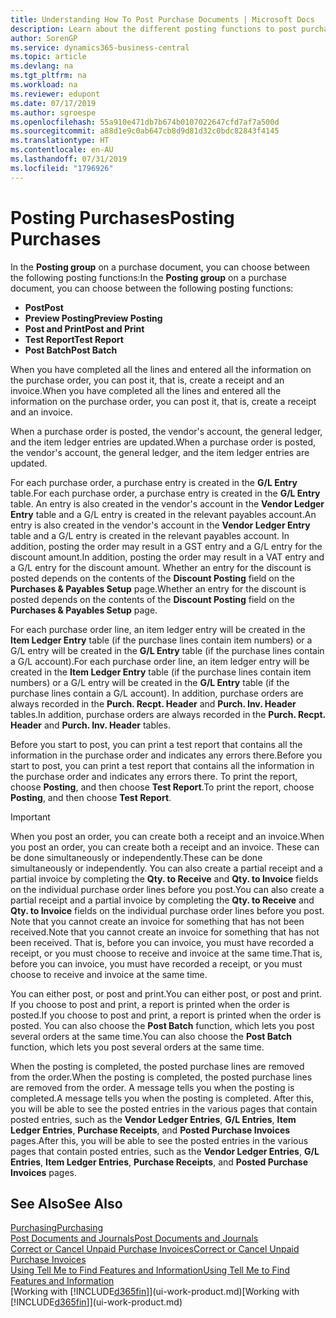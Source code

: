 ```yaml
---
title: Understanding How To Post Purchase Documents | Microsoft Docs
description: Learn about the different posting functions to post purchase documents, and how you can update posted documents.
author: SorenGP
ms.service: dynamics365-business-central
ms.topic: article
ms.devlang: na
ms.tgt_pltfrm: na
ms.workload: na
ms.reviewer: edupont
ms.date: 07/17/2019
ms.author: sgroespe
ms.openlocfilehash: 55a910e471db7b674b0107022647cfd7af7a500d
ms.sourcegitcommit: a88d1e9c0ab647cb8d9d81d32c0bdc82843f4145
ms.translationtype: HT
ms.contentlocale: en-AU
ms.lasthandoff: 07/31/2019
ms.locfileid: "1796926"
---
```

# <a name="posting-purchases"></a><span data-ttu-id="e8106-103">Posting Purchases</span><span class="sxs-lookup"><span data-stu-id="e8106-103">Posting Purchases</span></span>
<span data-ttu-id="e8106-104">In the **Posting group** on a purchase document, you can choose between the following posting functions:</span><span class="sxs-lookup"><span data-stu-id="e8106-104">In the **Posting group** on a purchase document, you can choose between the following posting functions:</span></span>

* <span data-ttu-id="e8106-105">**Post**</span><span class="sxs-lookup"><span data-stu-id="e8106-105">**Post**</span></span>
* <span data-ttu-id="e8106-106">**Preview Posting**</span><span class="sxs-lookup"><span data-stu-id="e8106-106">**Preview Posting**</span></span>
* <span data-ttu-id="e8106-107">**Post and Print**</span><span class="sxs-lookup"><span data-stu-id="e8106-107">**Post and Print**</span></span>
* <span data-ttu-id="e8106-108">**Test Report**</span><span class="sxs-lookup"><span data-stu-id="e8106-108">**Test Report**</span></span>
* <span data-ttu-id="e8106-109">**Post Batch**</span><span class="sxs-lookup"><span data-stu-id="e8106-109">**Post Batch**</span></span>

<span data-ttu-id="e8106-110">When you have completed all the lines and entered all the information on the purchase order, you can post it, that is, create a receipt and an invoice.</span><span class="sxs-lookup"><span data-stu-id="e8106-110">When you have completed all the lines and entered all the information on the purchase order, you can post it, that is, create a receipt and an invoice.</span></span>

<span data-ttu-id="e8106-111">When a purchase order is posted, the vendor's account, the general ledger, and the item ledger entries are updated.</span><span class="sxs-lookup"><span data-stu-id="e8106-111">When a purchase order is posted, the vendor's account, the general ledger, and the item ledger entries are updated.</span></span>

<span data-ttu-id="e8106-112">For each purchase order, a purchase entry is created in the **G/L Entry** table.</span><span class="sxs-lookup"><span data-stu-id="e8106-112">For each purchase order, a purchase entry is created in the **G/L Entry** table.</span></span> <span data-ttu-id="e8106-113">An entry is also created in the vendor's account in the **Vendor Ledger Entry** table and a G/L entry is created in the relevant payables account.</span><span class="sxs-lookup"><span data-stu-id="e8106-113">An entry is also created in the vendor's account in the **Vendor Ledger Entry** table and a G/L entry is created in the relevant payables account.</span></span> <span data-ttu-id="e8106-114">In addition, posting the order may result in a GST entry and a G/L entry for the discount amount.</span><span class="sxs-lookup"><span data-stu-id="e8106-114">In addition, posting the order may result in a VAT entry and a G/L entry for the discount amount.</span></span> <span data-ttu-id="e8106-115">Whether an entry for the discount is posted depends on the contents of the **Discount Posting** field on the **Purchases & Payables Setup** page.</span><span class="sxs-lookup"><span data-stu-id="e8106-115">Whether an entry for the discount is posted depends on the contents of the **Discount Posting** field on the **Purchases & Payables Setup** page.</span></span>

<span data-ttu-id="e8106-116">For each purchase order line, an item ledger entry will be created in the **Item Ledger Entry** table (if the purchase lines contain item numbers) or a G/L entry will be created in the **G/L Entry** table (if the purchase lines contain a G/L account).</span><span class="sxs-lookup"><span data-stu-id="e8106-116">For each purchase order line, an item ledger entry will be created in the **Item Ledger Entry** table (if the purchase lines contain item numbers) or a G/L entry will be created in the **G/L Entry** table (if the purchase lines contain a G/L account).</span></span> <span data-ttu-id="e8106-117">In addition, purchase orders are always recorded in the **Purch. Recpt. Header** and **Purch. Inv. Header** tables.</span><span class="sxs-lookup"><span data-stu-id="e8106-117">In addition, purchase orders are always recorded in the **Purch. Recpt. Header** and **Purch. Inv. Header** tables.</span></span>

<span data-ttu-id="e8106-118">Before you start to post, you can print a test report that contains all the information in the purchase order and indicates any errors there.</span><span class="sxs-lookup"><span data-stu-id="e8106-118">Before you start to post, you can print a test report that contains all the information in the purchase order and indicates any errors there.</span></span> <span data-ttu-id="e8106-119">To print the report, choose **Posting**, and then choose **Test Report**.</span><span class="sxs-lookup"><span data-stu-id="e8106-119">To print the report, choose **Posting**, and then choose **Test Report**.</span></span>

> [!IMPORTANT]  
>   <span data-ttu-id="e8106-120">When you post an order, you can create both a receipt and an invoice.</span><span class="sxs-lookup"><span data-stu-id="e8106-120">When you post an order, you can create both a receipt and an invoice.</span></span> <span data-ttu-id="e8106-121">These can be done simultaneously or independently.</span><span class="sxs-lookup"><span data-stu-id="e8106-121">These can be done simultaneously or independently.</span></span> <span data-ttu-id="e8106-122">You can also create a partial receipt and a partial invoice by completing the **Qty. to Receive** and **Qty. to Invoice** fields on the individual purchase order lines before you post.</span><span class="sxs-lookup"><span data-stu-id="e8106-122">You can also create a partial receipt and a partial invoice by completing the **Qty. to Receive** and **Qty. to Invoice** fields on the individual purchase order lines before you post.</span></span> <span data-ttu-id="e8106-123">Note that you cannot create an invoice for something that has not been received.</span><span class="sxs-lookup"><span data-stu-id="e8106-123">Note that you cannot create an invoice for something that has not been received.</span></span> <span data-ttu-id="e8106-124">That is, before you can invoice, you must have recorded a receipt, or you must choose to receive and invoice at the same time.</span><span class="sxs-lookup"><span data-stu-id="e8106-124">That is, before you can invoice, you must have recorded a receipt, or you must choose to receive and invoice at the same time.</span></span>

<span data-ttu-id="e8106-125">You can either post, or post and print.</span><span class="sxs-lookup"><span data-stu-id="e8106-125">You can either post, or post and print.</span></span> <span data-ttu-id="e8106-126">If you choose to post and print, a report is printed when the order is posted.</span><span class="sxs-lookup"><span data-stu-id="e8106-126">If you choose to post and print, a report is printed when the order is posted.</span></span> <span data-ttu-id="e8106-127">You can also choose the **Post Batch** function, which lets you post several orders at the same time.</span><span class="sxs-lookup"><span data-stu-id="e8106-127">You can also choose the **Post Batch** function, which lets you post several orders at the same time.</span></span>

<span data-ttu-id="e8106-128">When the posting is completed, the posted purchase lines are removed from the order.</span><span class="sxs-lookup"><span data-stu-id="e8106-128">When the posting is completed, the posted purchase lines are removed from the order.</span></span> <span data-ttu-id="e8106-129">A message tells you when the posting is completed.</span><span class="sxs-lookup"><span data-stu-id="e8106-129">A message tells you when the posting is completed.</span></span> <span data-ttu-id="e8106-130">After this, you will be able to see the posted entries in the various pages that contain posted entries, such as the **Vendor Ledger Entries**, **G/L Entries**, **Item Ledger Entries**, **Purchase Receipts**, and **Posted Purchase Invoices** pages.</span><span class="sxs-lookup"><span data-stu-id="e8106-130">After this, you will be able to see the posted entries in the various pages that contain posted entries, such as the **Vendor Ledger Entries**, **G/L Entries**, **Item Ledger Entries**, **Purchase Receipts**, and **Posted Purchase Invoices** pages.</span></span>

## <a name="see-also"></a><span data-ttu-id="e8106-131">See Also</span><span class="sxs-lookup"><span data-stu-id="e8106-131">See Also</span></span>

[<span data-ttu-id="e8106-132">Purchasing</span><span class="sxs-lookup"><span data-stu-id="e8106-132">Purchasing</span></span>](purchasing-manage-purchasing.md)  
[<span data-ttu-id="e8106-133">Post Documents and Journals</span><span class="sxs-lookup"><span data-stu-id="e8106-133">Post Documents and Journals</span></span>](ui-post-documents-journals.md)  
[<span data-ttu-id="e8106-134">Correct or Cancel Unpaid Purchase Invoices</span><span class="sxs-lookup"><span data-stu-id="e8106-134">Correct or Cancel Unpaid Purchase Invoices</span></span>](purchasing-how-correct-cancel-unpaid-purchase-invoices.md)  
[<span data-ttu-id="e8106-135">Using Tell Me to Find Features and Information</span><span class="sxs-lookup"><span data-stu-id="e8106-135">Using Tell Me to Find Features and Information</span></span>](ui-search.md)  
<span data-ttu-id="e8106-136">[Working with [!INCLUDE[d365fin](includes/d365fin_md.md)]](ui-work-product.md)</span><span class="sxs-lookup"><span data-stu-id="e8106-136">[Working with [!INCLUDE[d365fin](includes/d365fin_md.md)]](ui-work-product.md)</span></span>
